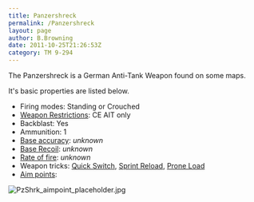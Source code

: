 ```yaml
---
title: Panzershreck
permalink: /Panzershreck
layout: page
author: B.Browning
date: 2011-10-25T21:26:53Z
category: TM 9-294
---
```

The Panzershreck is a German Anti-Tank Weapon found on some maps.

It's basic properties are listed below.

  - Firing modes: Standing or Crouched
  - [Weapon Restrictions](Weapon_Restrictions "wikilink"): CE AIT only
  - Backblast: Yes
  - Ammunition: 1
  - [Base accuracy](Weapon_mechanics "wikilink"): *unknown*
  - [Base Recoil](Weapon_mechanics "wikilink"): *unknown*
  - [Rate of fire](Weapon_mechanics "wikilink"): *unknown*
  - Weapon tricks: [Quick Switch](Quick_Switch "wikilink"), [Sprint
    Reload](Sprint_Reload "wikilink"), [Prone
    Load](Prone_Load "wikilink")
  - [Aim points](Weapon_mechanics "wikilink"):

![PzShrk\_aimpoint\_placeholder.jpg](images/PzShrk_aimpoint_placeholder.jpg
"PzShrk_aimpoint_placeholder.jpg")


